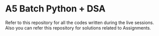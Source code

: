 # A5 Batch Python + DSA

Refer to this repository for all the codes written during the live sessions.
Also you can refer this repository for solutions related to Assignments.
